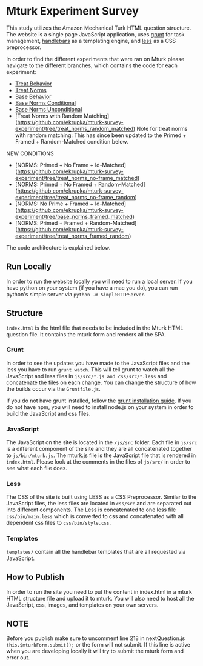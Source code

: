 # Mturk Experiment Survey
This study utilizes the Amazon Mechanical Turk HTML question structure. The website is a single page JavaScript application, uses [grunt](http://gruntjs.com/) for task management, [handlebars](http://handlebarsjs.com/) as a templating engine, and [less](http://lesscss.org/) as a CSS preprocessor. 

In order to find the different experiments that were ran on Mturk please navigate to the different branches, which contains the code for each experiment:

- [Treat Behavior](https://github.com/ekrupka/mturk-survey-experiment/tree/treat_behavior)
- [Treat Norms](https://github.com/ekrupka/mturk-survey-experiment/tree/treat_norms)
- [Base Behavior](https://github.com/ekrupka/mturk-survey-experiment/tree/base_behavior)
- [Base Norms Conditional](https://github.com/ekrupka/mturk-survey-experiment/tree/base_norms_conditional)
- [Base Norms Unconditional](https://github.com/ekrupka/mturk-survey-experiment/tree/base_norms_unconditional)
- [Treat Norms with Random Matching] (https://github.com/ekrupka/mturk-survey-experiment/tree/treat_norms_random_matched)
Note for treat norms with random matching: This has since been updated to the Primed + Framed + Random-Matched condition below.

NEW CONDITIONS
- [NORMS: Primed + No Frame + Id-Matched] (https://github.com/ekrupka/mturk-survey-experiment/tree/treat_norms_no-frame_matched)
- [NORMS: Primed + No Framed + Random-Matched] (https://github.com/ekrupka/mturk-survey-experiment/tree/treat_norms_no-frame_random)
- [NORMS: No Prime + Framed + Id-Matched] (https://github.com/ekrupka/mturk-survey-experiment/tree/base_norms_framed_matched)
- [NORMS: Primed + Framed + Random-Matched] (https://github.com/ekrupka/mturk-survey-experiment/tree/treat_norms_framed_random)


The code architecture is explained below.

## Run Locally 
In order to run the website locally you will need to run a local server. If you have python on your system (if you have a mac you do), you can run python's simple server via `python -m SimpleHTTPServer`.

## Structure
`index.html` is the html file that needs to be included in the Mturk HTML question file. It contains the mturk form and renders all the SPA.

### Grunt 
In order to see the updates you have made to the JavaScript files and the less you have to run `grunt watch`. This will tell grunt to watch all the JavaScript and less files in `js/src/*.js and css/src/*.less` and concatenate the files on each change. You can change the structure of how the builds occur via the `Gruntfile.js`.

If you do not have grunt installed, follow the [grunt installation guide](http://gruntjs.com/getting-started). If you do not have npm, you will need to install node.js on your system in order to build the JavaScript and css files. 

### JavaScript
The JavaScript on the site is located in the `/js/src` folder. Each file in `js/src` is a different component of the site and they are all concatenated together to `js/bin/mturk.js`. The mturk.js file is the JavaScript file that is rendered in `index.html`. Please look at the comments in the files of `js/src/` in order to see what each file does. 

### Less
The CSS of the site is built using LESS as a CSS Preprocessor. Similar to the JavaScript files, the less files are located in `css/src` and are separated out into different components. The Less is concatenated to one less file `css/bin/main.less` which is converted to css and concatenated with all dependent css files to `css/bin/style.css`.

### Templates
`templates/` contain all the handlebar templates that are all requested via JavaScript. 

## How to Publish
In order to run the site you need to put the content in index.html in a mturk HTML structure file and upload it to mturk. You will also need to host all the JavaScript, css, images, and templates on your own servers. 

## NOTE
Before you publish make sure to uncomment line 218 in nextQuestion.js `this.$mturkForm.submit();` or the form will not submit. If this line is active when you are developing locally it will try to submit the mturk form and error out.